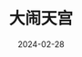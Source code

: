 ---
layout: movie-review
title: 大闹天宫
description: >
  看得几欲睡着，另外这个画风真的很不好看。
category: 电影
img: assets/img/movie/2024/大闹天宫.webp
star: 1
date: 2024-02-28
---